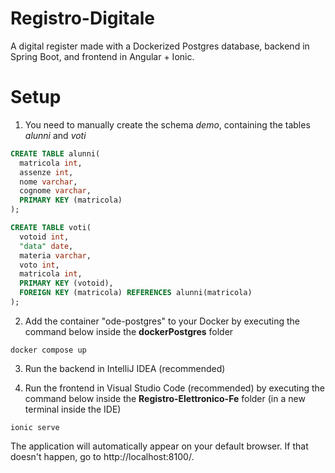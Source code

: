 # Registro-Digitale
A digital register made with a Dockerized Postgres database, backend in Spring Boot, and frontend in Angular + Ionic.

# Setup
1. You need to manually create the schema *demo*, containing the tables *alunni* and *voti*
```SQL
CREATE TABLE alunni(
  matricola int,
  assenze int,
  nome varchar,
  cognome varchar,
  PRIMARY KEY (matricola)
);
```

```SQL
CREATE TABLE voti(
  votoid int,
  "data" date,
  materia varchar,
  voto int,
  matricola int,
  PRIMARY KEY (votoid),
  FOREIGN KEY (matricola) REFERENCES alunni(matricola)
);
```

2. Add the container "ode-postgres" to your Docker by executing the command below inside the **dockerPostgres** folder 
```
docker compose up
```

3. Run the backend in IntelliJ IDEA (recommended)

4. Run the frontend in Visual Studio Code (recommended) by executing the command below inside the **Registro-Elettronico-Fe** folder (in a new terminal inside the IDE)
```
ionic serve
```

The application will automatically appear on your default browser. If that doesn't happen, go to
http://localhost:8100/.


